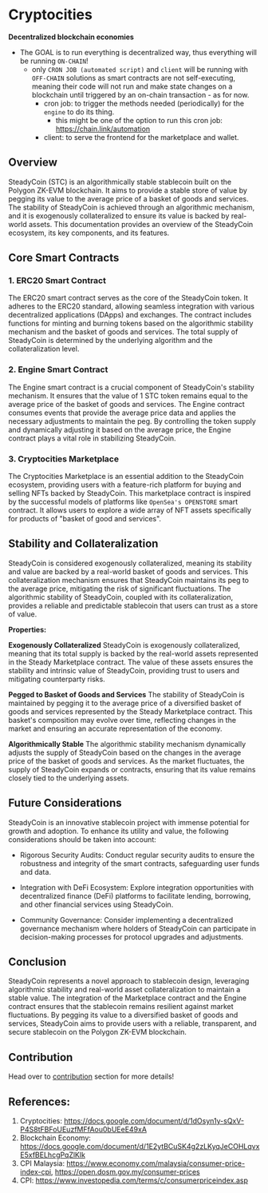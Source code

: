 # Cryptocities

**Decentralized blockchain economies**

- The GOAL is to run everything is decentralized way, thus everything will be running `ON-CHAIN`!
    - only `CRON JOB (automated script)` and `client` will be running with `OFF-CHAIN` solutions as smart contracts are not self-executing, meaning their code will not run and make state changes on a blockchain until triggered by an on-chain transaction - as for now.
        - cron job: to trigger the methods needed (periodically) for the `engine` to do its thing.
            - this might be one of the option to run this cron job: https://chain.link/automation
        - client: to serve the frontend for the marketplace and wallet.

## Overview

SteadyCoin (STC) is an algorithmically stable stablecoin built on the Polygon ZK-EVM blockchain. It aims to provide a stable store of value by pegging its value to the average price of a basket of goods and services. The stability of SteadyCoin is achieved through an algorithmic mechanism, and it is exogenously collateralized to ensure its value is backed by real-world assets. This documentation provides an overview of the SteadyCoin ecosystem, its key components, and its features.

## Core Smart Contracts

### 1. ERC20 Smart Contract

The ERC20 smart contract serves as the core of the SteadyCoin token. It adheres to the ERC20 standard, allowing seamless integration with various decentralized applications (DApps) and exchanges. The contract includes functions for minting and burning tokens based on the algorithmic stability mechanism and the basket of goods and services. The total supply of SteadyCoin is determined by the underlying algorithm and the collateralization level.

### 2. Engine Smart Contract

The Engine smart contract is a crucial component of SteadyCoin's stability mechanism. It ensures that the value of 1 STC token remains equal to the average price of the basket of goods and services. The Engine contract consumes events that provide the average price data and applies the necessary adjustments to maintain the peg. By controlling the token supply and dynamically adjusting it based on the average price, the Engine contract plays a vital role in stabilizing SteadyCoin.

### 3. Cryptocities Marketplace

The Cryptocities Marketplace is an essential addition to the SteadyCoin ecosystem, providing users with a feature-rich platform for buying and selling NFTs backed by SteadyCoin. This marketplace contract is inspired by the successful models of platforms like `OpenSea's OPENSTORE` smart contract. It allows users to explore a wide array of NFT assets specifically for products of "basket of good and services".
 

## Stability and Collateralization

SteadyCoin is considered exogenously collateralized, meaning its stability and value are backed by a real-world basket of goods and services. This collateralization mechanism ensures that SteadyCoin maintains its peg to the average price, mitigating the risk of significant fluctuations. The algorithmic stability of SteadyCoin, coupled with its collateralization, provides a reliable and predictable stablecoin that users can trust as a store of value.

**Properties:**

**Exogenously Collateralized**
SteadyCoin is exogenously collateralized, meaning that its total supply is backed by the real-world assets represented in the Steady Marketplace contract. The value of these assets ensures the stability and intrinsic value of SteadyCoin, providing trust to users and mitigating counterparty risks.

**Pegged to Basket of Goods and Services**
The stability of SteadyCoin is maintained by pegging it to the average price of a diversified basket of goods and services represented by the Steady Marketplace contract. This basket's composition may evolve over time, reflecting changes in the market and ensuring an accurate representation of the economy.

**Algorithmically Stable**
The algorithmic stability mechanism dynamically adjusts the supply of SteadyCoin based on the changes in the average price of the basket of goods and services. As the market fluctuates, the supply of SteadyCoin expands or contracts, ensuring that its value remains closely tied to the underlying assets.

## Future Considerations
SteadyCoin is an innovative stablecoin project with immense potential for growth and adoption. To enhance its utility and value, the following considerations should be taken into account:

- Rigorous Security Audits: Conduct regular security audits to ensure the robustness and integrity of the smart contracts, safeguarding user funds and data.

- Integration with DeFi Ecosystem: Explore integration opportunities with decentralized finance (DeFi) platforms to facilitate lending, borrowing, and other financial services using SteadyCoin.

- Community Governance: Consider implementing a decentralized governance mechanism where holders of SteadyCoin can participate in decision-making processes for protocol upgrades and adjustments.


## Conclusion

SteadyCoin represents a novel approach to stablecoin design, leveraging algorithmic stability and real-world asset collateralization to maintain a stable value. The integration of the Marketplace contract and the Engine contract ensures that the stablecoin remains resilient against market fluctuations. By pegging its value to a diversified basket of goods and services, SteadyCoin aims to provide users with a reliable, transparent, and secure stablecoin on the Polygon ZK-EVM blockchain.


## Contribution

Head over to [contribution](./docs/CONTRIBUTING.md) section for more details! 


## References:

1. Cryptocities: https://docs.google.com/document/d/1dOsyn1y-sQxV-P4S8tFBFoUEuzfMFfAou0bUEeE49xA
2. Blockchain Economy: https://docs.google.com/document/d/1E2ytBCuSK4g2zLKyqJeCOHLqvxE5xfBELhcgPqZlKlk
3. CPI Malaysia: https://www.economy.com/malaysia/consumer-price-index-cpi, https://open.dosm.gov.my/consumer-prices
4.  CPI: https://www.investopedia.com/terms/c/consumerpriceindex.asp